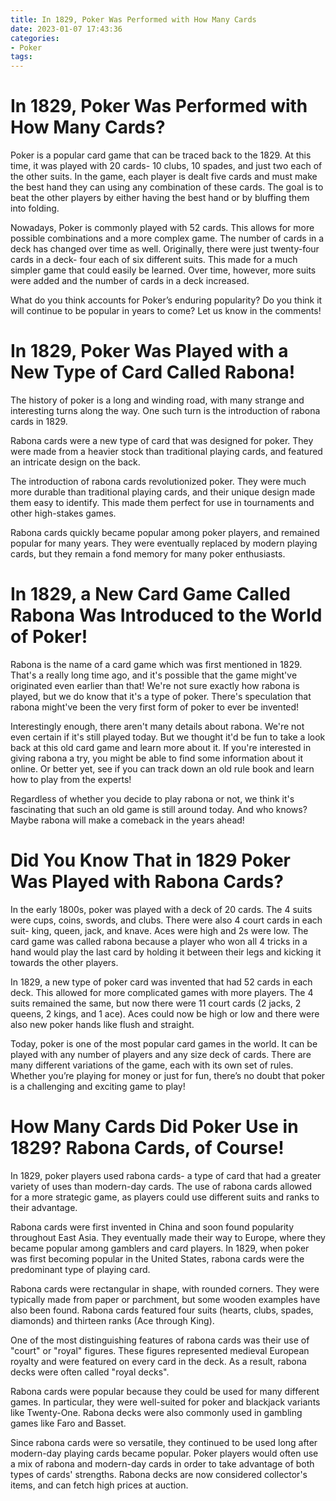 ```yaml
---
title: In 1829, Poker Was Performed with How Many Cards
date: 2023-01-07 17:43:36
categories:
- Poker
tags:
---
```



#  In 1829, Poker Was Performed with How Many Cards?

Poker is a popular card game that can be traced back to the 1829. At this time, it was played with 20 cards- 10 clubs, 10 spades, and just two each of the other suits. In the game, each player is dealt five cards and must make the best hand they can using any combination of these cards. The goal is to beat the other players by either having the best hand or by bluffing them into folding.

Nowadays, Poker is commonly played with 52 cards. This allows for more possible combinations and a more complex game. The number of cards in a deck has changed over time as well. Originally, there were just twenty-four cards in a deck- four each of six different suits. This made for a much simpler game that could easily be learned. Over time, however, more suits were added and the number of cards in a deck increased.

What do you think accounts for Poker’s enduring popularity? Do you think it will continue to be popular in years to come? Let us know in the comments!

#  In 1829, Poker Was Played with a New Type of Card Called Rabona!

The history of poker is a long and winding road, with many strange and interesting turns along the way. One such turn is the introduction of rabona cards in 1829.

Rabona cards were a new type of card that was designed for poker. They were made from a heavier stock than traditional playing cards, and featured an intricate design on the back.

The introduction of rabona cards revolutionized poker. They were much more durable than traditional playing cards, and their unique design made them easy to identify. This made them perfect for use in tournaments and other high-stakes games.

Rabona cards quickly became popular among poker players, and remained popular for many years. They were eventually replaced by modern playing cards, but they remain a fond memory for many poker enthusiasts.

#  In 1829, a New Card Game Called Rabona Was Introduced to the World of Poker!

Rabona is the name of a card game which was first mentioned in 1829. That's a really long time ago, and it's possible that the game might've originated even earlier than that! We're not sure exactly how rabona is played, but we do know that it's a type of poker. There's speculation that rabona might've been the very first form of poker to ever be invented!

Interestingly enough, there aren't many details about rabona. We're not even certain if it's still played today. But we thought it'd be fun to take a look back at this old card game and learn more about it. If you're interested in giving rabona a try, you might be able to find some information about it online. Or better yet, see if you can track down an old rule book and learn how to play from the experts!

Regardless of whether you decide to play rabona or not, we think it's fascinating that such an old game is still around today. And who knows? Maybe rabona will make a comeback in the years ahead!

#  Did You Know That in 1829 Poker Was Played with Rabona Cards?

In the early 1800s, poker was played with a deck of 20 cards. The 4 suits were cups, coins, swords, and clubs. There were also 4 court cards in each suit- king, queen, jack, and knave. Aces were high and 2s were low. The card game was called rabona because a player who won all 4 tricks in a hand would play the last card by holding it between their legs and kicking it towards the other players.

In 1829, a new type of poker card was invented that had 52 cards in each deck. This allowed for more complicated games with more players. The 4 suits remained the same, but now there were 11 court cards (2 jacks, 2 queens, 2 kings, and 1 ace). Aces could now be high or low and there were also new poker hands like flush and straight.

Today, poker is one of the most popular card games in the world. It can be played with any number of players and any size deck of cards. There are many different variations of the game, each with its own set of rules. Whether you’re playing for money or just for fun, there’s no doubt that poker is a challenging and exciting game to play!

#  How Many Cards Did Poker Use in 1829? Rabona Cards, of Course!

In 1829, poker players used rabona cards- a type of card that had a greater variety of uses than modern-day cards. The use of rabona cards allowed for a more strategic game, as players could use different suits and ranks to their advantage.

Rabona cards were first invented in China and soon found popularity throughout East Asia. They eventually made their way to Europe, where they became popular among gamblers and card players. In 1829, when poker was first becoming popular in the United States, rabona cards were the predominant type of playing card.

Rabona cards were rectangular in shape, with rounded corners. They were typically made from paper or parchment, but some wooden examples have also been found. Rabona cards featured four suits (hearts, clubs, spades, diamonds) and thirteen ranks (Ace through King).

One of the most distinguishing features of rabona cards was their use of "court" or "royal" figures. These figures represented medieval European royalty and were featured on every card in the deck. As a result, rabona decks were often called "royal decks".

Rabona cards were popular because they could be used for many different games. In particular, they were well-suited for poker and blackjack variants like Twenty-One. Rabona decks were also commonly used in gambling games like Faro and Basset.

Since rabona cards were so versatile, they continued to be used long after modern-day playing cards became popular. Poker players would often use a mix of rabona and modern-day cards in order to take advantage of both types of cards' strengths. Rabona decks are now considered collector's items, and can fetch high prices at auction.